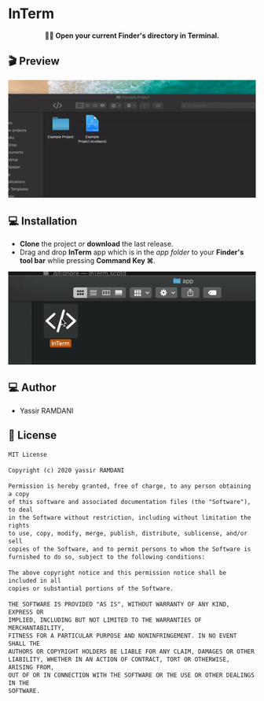 # InTerm
<p align="center">
<strong>👨‍💻 Open your current Finder's directory in Terminal.</strong>
</p>

## 🎬 Preview
<p align="center">
<img src="preview/usage.gif">
</p>

## 💻 Installation
* **Clone** the project *or* **download** the last release.
* Drag and drop **InTerm** app which is in the *app folder* to your **Finder's tool bar** whlie pressing **Command Key ⌘**.
<p align="center">
<img src="preview/install.gif">
</p>

## 💻 Author

* Yassir RAMDANI


## 📝 License
```
MIT License

Copyright (c) 2020 yassir RAMDANI

Permission is hereby granted, free of charge, to any person obtaining a copy
of this software and associated documentation files (the "Software"), to deal
in the Software without restriction, including without limitation the rights
to use, copy, modify, merge, publish, distribute, sublicense, and/or sell
copies of the Software, and to permit persons to whom the Software is
furnished to do so, subject to the following conditions:

The above copyright notice and this permission notice shall be included in all
copies or substantial portions of the Software.

THE SOFTWARE IS PROVIDED "AS IS", WITHOUT WARRANTY OF ANY KIND, EXPRESS OR
IMPLIED, INCLUDING BUT NOT LIMITED TO THE WARRANTIES OF MERCHANTABILITY,
FITNESS FOR A PARTICULAR PURPOSE AND NONINFRINGEMENT. IN NO EVENT SHALL THE
AUTHORS OR COPYRIGHT HOLDERS BE LIABLE FOR ANY CLAIM, DAMAGES OR OTHER
LIABILITY, WHETHER IN AN ACTION OF CONTRACT, TORT OR OTHERWISE, ARISING FROM,
OUT OF OR IN CONNECTION WITH THE SOFTWARE OR THE USE OR OTHER DEALINGS IN THE
SOFTWARE.
```
